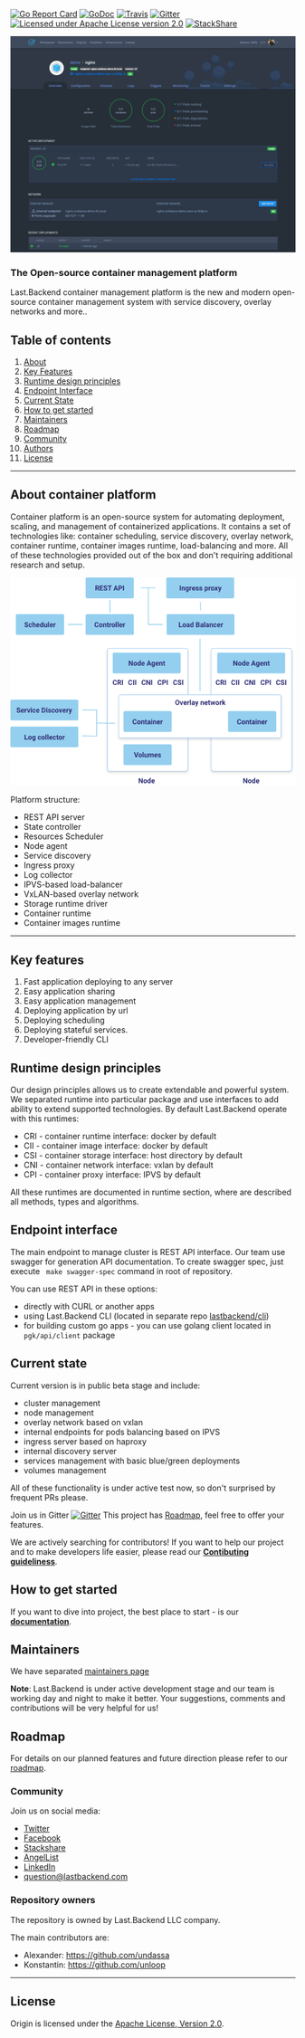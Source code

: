 [![Go Report Card](https://goreportcard.com/badge/github.com/lastbackend/lastbackend)](https://goreportcard.com/report/github.com/lastbackend/lastbackend)
[![GoDoc](https://godoc.org/github.com/lastbackend/lastbackend?status.png)](https://godoc.org/github.com/lastbackend/lastbackend)
[![Travis](https://travis-ci.org/lastbackend/lastbackend.svg?branch=master)](https://travis-ci.org/lastbackend/lastbackend)
[![Gitter](https://badges.gitter.im/lastbackend/lastbackend.svg)](https://gitter.im/lastbackend/lastbackend?utm_source=badge&utm_medium=badge&utm_campaign=pr-badge)
[![Licensed under Apache License version 2.0](https://img.shields.io/github/license/lastbackend/lastbackend.svg?maxAge=2592000)](https://www.apache.org/licenses/LICENSE-2.0)
[![StackShare](https://img.shields.io/badge/tech-stack-0690fa.svg?style=flat)](https://stackshare.io/last-backend/last-backend)

![alt text](docs/assets/preview.png?raw=true "Image")


### The Open-source container management platform

Last.Backend container management platform is the new and modern open-source container management system with service discovery, overlay networks and more..

## Table of contents

1. [About](#about-container-platform)
2. [Key Features](#key-features)
3. [Runtime design principles](#runtime-design-principles)
4. [Endpoint Interface](#endpoint-interface)
5. [Current State](#current-state)
6. [How to get started](#how-to-get-started)
7. [Maintainers](#maintainers)
8. [Roadmap](#roadmap)
9. [Community](#community)
10. [Authors](#repository-owners)
11. [License](#license)

___

## About container platform

Container platform is an open-source system for automating deployment, scaling, and management of containerized applications. 
It contains a set of technologies like: container scheduling, service discovery, overlay network, container runtime, 
container images runtime, load-balancing and more. All of these technologies provided out of the box and don't requiring additional research and setup.

![alt text](docs/assets/structure.png?raw=true "Image")


Platform structure:

- REST API server
- State controller
- Resources Scheduler
- Node agent
- Service discovery
- Ingress proxy
- Log collector
- IPVS-based load-balancer
- VxLAN-based overlay network
- Storage runtime driver
- Container runtime
- Container images runtime

___

## Key features

1. Fast application deploying to any server
2. Easy application sharing
3. Easy application management
4. Deploying application by url
5. Deploying scheduling
6. Deploying stateful services.
7. Developer-friendly CLI


## Runtime design principles
Our design principles allows us to create extendable and powerful system. We separated runtime into particular package and use interfaces to add ability to extend supported technologies.
By default Last.Backend operate with this runtimes:
- CRI - container runtime interface: docker by default
- CII - container image interface: docker by default
- CSI - container storage interface: host directory by default
- CNI - container network interface: vxlan by default
- CPI - container proxy interface: IPVS by default

All these runtimes are documented in runtime section, where are described all methods, types and algorithms.

## Endpoint interface
The main endpoint to manage cluster is REST API interface.
Our team use swagger for generation API documentation. To create swagger spec, just execute ``` make swagger-spec``` command in root of repository.


You can use REST API in these options:

- directly with CURL or another apps
- using Last.Backend CLI (located in separate repo [lastbackend/cli](https://github.com/lastbackend/cli))
- for building custom go apps - you can use golang client located in `pgk/api/client` package

## Current state

Current version is in public beta stage and include:
- cluster management
- node management
- overlay network based on vxlan
- internal endpoints for pods balancing based on IPVS
- ingress server based on haproxy
- internal discovery server
- services management with basic blue/green deployments
- volumes management

All of these functionality is under active test now, so don't surprised by frequent PRs please.

Join us in Gitter [![Gitter](https://badges.gitter.im/lastbackend/lastbackend.svg)](https://gitter.im/lastbackend/lastbackend?utm_source=badge&utm_medium=badge&utm_campaign=pr-badge)
This project has [Roadmap](ROADMAP.md), feel free to offer your features. 

We are actively searching for contributors! If you want to help our project and to make developers life easier, please read our **[Contibuting guideliness](http://docs.lastbackend.com/#_contributing)**.



## How to get started

If you want to dive into project, the best place to start - is our **[documentation](http://docs.lastbackend.com/#_getting_started)**.


## Maintainers

We have separated [maintainers page](https://github.com/lastbackend/lastbackend/blob/master/MAINTAINERS.md)

**Note**: Last.Backend is under active development stage and our team is working day and night to make it better.
Your suggestions, comments and contributions will be very helpful for us!


## Roadmap

For details on our planned features and future direction please refer to our [roadmap](ROADMAP.md).


### Community

Join us on social media:
 - [Twitter](https://twitter.com/LastBackend)
 - [Facebook](https://www.facebook.com/lastbackend)
 - [Stackshare](https://stackshare.io/last-backend/last-backend)
 - [AngelList](https://angel.co/last-backend)
 - [LinkedIn](https://www.linkedin.com/company/last-backend)
 - [question@lastbackend.com](mailto:question@lastbackend.com)


### Repository owners

The repository is owned by Last.Backend LLC company.

The main contributors are:
- Alexander: https://github.com/undassa
- Konstantin: https://github.com/unloop

---

## License

Origin is licensed under the [Apache License, Version 2.0](http://www.apache.org/licenses/).
